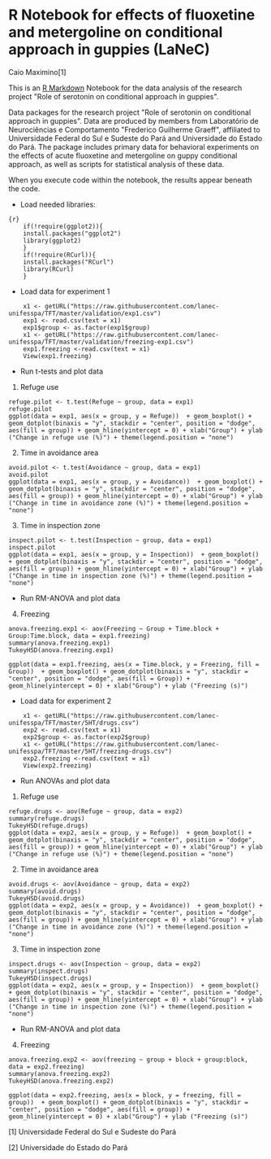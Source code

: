 R Notebook for effects of fluoxetine and metergoline on conditional approach in guppies (LaNeC)
================
Caio Maximino[1]

This is an [R Markdown](http://rmarkdown.rstudio.com) Notebook for the data analysis of the research project "Role of serotonin on conditional approach in guppies".

Data packages for the research project "Role of serotonin on conditional approach in guppies". Data are produced by members from Laboratório de Neurociências e Comportamento "Frederico Guilherme Graeff", affiliated to Universidade Federal do Sul e Sudeste do Pará and Universidade do Estado do Pará. The package includes primary data for behavioral experiments on the effects of acute fluoxetine and metergoline on guppy conditional approach, as well as scripts for statistical analysis of these data.

When you execute code within the notebook, the results appear beneath the code.

-   Load needed libraries:

``` 
{r}
    if(!require(ggplot2)){
    install.packages("ggplot2")
    library(ggplot2)
    }
    if(!require(RCurl)){
    install.packages("RCurl")
    library(RCurl)
    }
```

-   Load data for experiment 1

``` {r}
    x1 <- getURL("https://raw.githubusercontent.com/lanec-unifesspa/TFT/master/validation/exp1.csv")
    exp1 <- read.csv(text = x1)
    exp1$group <- as.factor(exp1$group)
    x1 <- getURL("https://raw.githubusercontent.com/lanec-unifesspa/TFT/master/validation/freezing-exp1.csv")
    exp1.freezing <-read.csv(text = x1)
    View(exp1.freezing)
```

-   Run t-tests and plot data

1.  Refuge use

``` {r}
refuge.pilot <- t.test(Refuge ~ group, data = exp1)
refuge.pilot
ggplot(data = exp1, aes(x = group, y = Refuge))  + geom_boxplot() + geom_dotplot(binaxis = "y", stackdir = "center", position = "dodge", aes(fill = group)) + geom_hline(yintercept = 0) + xlab("Group") + ylab ("Change in refuge use (%)") + theme(legend.position = "none")
```

2.  Time in avoidance area

``` {r}
avoid.pilot <- t.test(Avoidance ~ group, data = exp1)
avoid.pilot
ggplot(data = exp1, aes(x = group, y = Avoidance))  + geom_boxplot() + geom_dotplot(binaxis = "y", stackdir = "center", position = "dodge", aes(fill = group)) + geom_hline(yintercept = 0) + xlab("Group") + ylab ("Change in time in avoidance zone (%)") + theme(legend.position = "none")
```

3.  Time in inspection zone

``` {r}
inspect.pilot <- t.test(Inspection ~ group, data = exp1)
inspect.pilot
ggplot(data = exp1, aes(x = group, y = Inspection))  + geom_boxplot() + geom_dotplot(binaxis = "y", stackdir = "center", position = "dodge", aes(fill = group)) + geom_hline(yintercept = 0) + xlab("Group") + ylab ("Change in time in inspection zone (%)") + theme(legend.position = "none")
```

-   Run RM-ANOVA and plot data

4.  Freezing

``` {r}
anova.freezing.exp1 <- aov(Freezing ~ Group + Time.block + Group:Time.block, data = exp1.freezing)
summary(anova.freezing.exp1)
TukeyHSD(anova.freezing.exp1)

ggplot(data = exp1.freezing, aes(x = Time.block, y = Freezing, fill = Group))  + geom_boxplot() + geom_dotplot(binaxis = "y", stackdir = "center", position = "dodge", aes(fill = Group)) + geom_hline(yintercept = 0) + xlab("Group") + ylab ("Freezing (s)")
```

-   Load data for experiment 2

``` {r}
    x1 <- getURL("https://raw.githubusercontent.com/lanec-unifesspa/TFT/master/5HT/drugs.csv")
    exp2 <- read.csv(text = x1)
    exp2$group <- as.factor(exp2$group)
    x1 <- getURL("https://raw.githubusercontent.com/lanec-unifesspa/TFT/master/5HT/freezing-drugs.csv")
    exp2.freezing <-read.csv(text = x1)
    View(exp2.freezing)
```

-   Run ANOVAs and plot data

1.  Refuge use

``` {r}
refuge.drugs <- aov(Refuge ~ group, data = exp2)
summary(refuge.drugs)
TukeyHSD(refuge.drugs)
ggplot(data = exp2, aes(x = group, y = Refuge))  + geom_boxplot() + geom_dotplot(binaxis = "y", stackdir = "center", position = "dodge", aes(fill = group)) + geom_hline(yintercept = 0) + xlab("Group") + ylab ("Change in refuge use (%)") + theme(legend.position = "none")
```

2.  Time in avoidance area

``` {r}
avoid.drugs <- aov(Avoidance ~ group, data = exp2)
summary(avoid.drugs)
TukeyHSD(avoid.drugs)
ggplot(data = exp2, aes(x = group, y = Avoidance))  + geom_boxplot() + geom_dotplot(binaxis = "y", stackdir = "center", position = "dodge", aes(fill = group)) + geom_hline(yintercept = 0) + xlab("Group") + ylab ("Change in time in avoidance zone (%)") + theme(legend.position = "none")
```

3.  Time in inspection zone

``` {r}
inspect.drugs <- aov(Inspection ~ group, data = exp2)
summary(inspect.drugs)
TukeyHSD(inspect.drugs)
ggplot(data = exp2, aes(x = group, y = Inspection))  + geom_boxplot() + geom_dotplot(binaxis = "y", stackdir = "center", position = "dodge", aes(fill = group)) + geom_hline(yintercept = 0) + xlab("Group") + ylab ("Change in time in inspection zone (%)") + theme(legend.position = "none")
```

-   Run RM-ANOVA and plot data

4.  Freezing

``` {r}
anova.freezing.exp2 <- aov(freezing ~ group + block + group:block, data = exp2.freezing)
summary(anova.freezing.exp2)
TukeyHSD(anova.freezing.exp2)

ggplot(data = exp2.freezing, aes(x = block, y = freezing, fill = group))  + geom_boxplot() + geom_dotplot(binaxis = "y", stackdir = "center", position = "dodge", aes(fill = group)) + geom_hline(yintercept = 0) + xlab("Group") + ylab ("Freezing (s)")
```

[1] Universidade Federal do Sul e Sudeste do Pará

[2] Universidade do Estado do Pará
